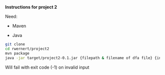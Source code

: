 **Instructions for project 2**

Need:

- Maven

* Java

```bash
git clone
cd rwernert/project2
mvn package
java -jar target/project2-0.1.jar {filepath & filename of dfa file} {input string}
```

 Will fail with exit code (-1) on invalid input

